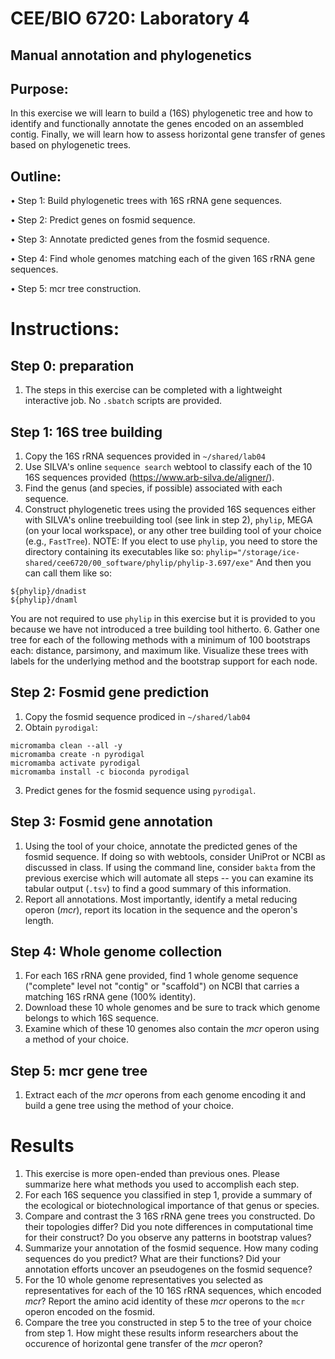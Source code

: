 # CEE/BIO 6720: Laboratory 4
## Manual annotation and phylogenetics

## Purpose: 

In this exercise we will learn to build a (16S) phylogenetic tree and how to identify and functionally annotate the genes encoded on an assembled contig. Finally, we will learn how to assess horizontal gene transfer of genes based on phylogenetic trees.


## Outline: 

•	Step 1: Build phylogenetic trees with 16S rRNA gene sequences.

•	Step 2: Predict genes on fosmid sequence.

•	Step 3: Annotate predicted genes from the fosmid sequence.

•	Step 4: Find whole genomes matching each of the given 16S rRNA gene sequences.

•	Step 5: mcr tree construction.


# Instructions:

## **Step 0: preparation** 

1.  The steps in this exercise can be completed with a lightweight interactive job. No `.sbatch` scripts are provided.

## **Step 1: 16S tree building** 
1.  Copy the 16S rRNA sequences provided in `~/shared/lab04`
2.  Use SILVA's online `sequence search` webtool to classify each of the 10 16S sequences provided (https://www.arb-silva.de/aligner/).
3.  Find the genus (and species, if possible) associated with each sequence.
4.  Construct phylogenetic trees using the provided 16S sequences either with SILVA's online treebuilding tool (see link in step 2), `phylip`, MEGA (on your local workspace), or any other tree building tool of your choice (e.g., `FastTree`).
NOTE: If you elect to use `phylip`, you need to store the directory containing its executables like so:
`phylip="/storage/ice-shared/cee6720/00_software/phylip/phylip-3.697/exe"`
And then you can call them like so:
```
${phylip}/dnadist
${phylip}/dnaml
```
You are not required to use `phylip` in this exercise but it is provided to you because we have not introduced a tree building tool hitherto.
6.  Gather one tree for each of the following methods with a minimum of 100 bootstraps each: distance, parsimony, and maximum like. Visualize these trees with labels for the underlying method and the bootstrap support for each node.

## **Step 2: Fosmid gene prediction** 
1.  Copy the fosmid sequence prodiced in `~/shared/lab04`
2.  Obtain `pyrodigal`: 
```
micromamba clean --all -y
micromamba create -n pyrodigal
micromamba activate pyrodigal
micromamba install -c bioconda pyrodigal
```
3.  Predict genes for the fosmid sequence using `pyrodigal`.

## **Step 3: Fosmid gene annotation** 
1.  Using the tool of your choice, annotate the predicted genes of the fosmid sequence. If doing so with webtools, consider UniProt or NCBI as discussed in class. If using the command line, consider `bakta` from the previous exercise which will automate all steps -- you can examine its tabular output (`.tsv`) to find a good summary of this information.
2.  Report all annotations. Most importantly, identify a metal reducing operon (*mcr*), report its location in the sequence and the operon's length.

## **Step 4: Whole genome collection** 
1.  For each 16S rRNA gene provided, find 1 whole genome sequence ("complete" level not "contig" or "scaffold") on NCBI that carries a matching 16S rRNA gene (100% identity).
2.  Download these 10 whole genomes and be sure to track which genome belongs to which 16S sequence.
3.  Examine which of these 10 genomes also contain the *mcr* operon using a method of your choice. 

## **Step 5: mcr gene tree** 
1.  Extract each of the *mcr* operons from each genome encoding it and build a gene tree using the method of your choice.


# Results

1.  This exercise is more open-ended than previous ones. Please summarize here what methods you used to accomplish each step. 
2.  For each 16S sequence you classified in step 1, provide a summary of the ecological or biotechnological importance of that genus or species.
3.  Compare and contrast the 3 16S rRNA gene trees you constructed. Do their topologies differ? Did you note differences in computational time for their construct? Do you observe any patterns in bootstrap values?
4.  Summarize your annotation of the fosmid sequence. How many coding sequences do you predict? What are their functions? Did your annotation efforts uncover an pseudogenes on the fosmid sequence?
5.  For the 10 whole genome representatives you selected as representatives for each of the 10 16S rRNA sequences, which encoded *mcr*? Report the amino acid identity of these *mcr* operons to the `mcr` operon encoded on the fosmid.
6.  Compare the tree you constructed in step 5 to the tree of your choice from step 1. How might these results inform researchers about the occurence of horizontal gene transfer of the *mcr* operon?

